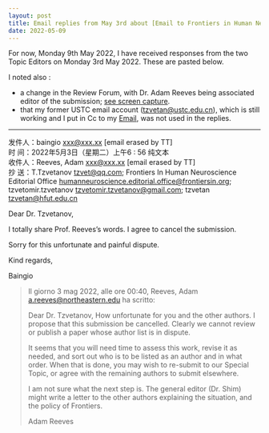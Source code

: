 ```yaml
---
layout: post  
title: Email replies from May 3rd about [Email to Frontiers in Human Neuroscience about a manuscript submission] [en]  
date: 2022-05-09
---
```


For now, Monday 9th May 2022, I have received responses from the two Topic Editors on Monday 3rd May 2022. These are pasted below.

I noted also :  

* a change in the Review Forum, with Dr. Adam Reeves being associated editor of the submission; [see screen capture](/fichiersdivers/capture-20220509-frontlocalglobal-editorialassignment.jpg).  
* that my former USTC email account (tzvetan@ustc.edu.cn), which is still working and I put in Cc to my [Email](https://tzvet.github.io/blog/2022/05/02/email-frontiers-mansucript-en), was not used in the replies.

---

	
发件人：baingio <xxx@xxx.xx>  [email erased by TT]  
时   间：2022年5月3日（星期二）上午6 : 56	纯文本   
收件人：Reeves, Adam <xxx@xxx.xx> [email erased by TT]  
抄   送：T.Tzvetanov <tzvet@qq.com>; Frontiers In Human Neuroscience Editorial Office <humanneuroscience.editorial.office@frontiersin.org>; tzvetomir.tzvetanov <tzvetomir.tzvetanov@gmail.com>; tzvetan <tzvetan@hfut.edu.cn>  

Dear Dr. Tzvetanov,

I totally share Prof. Reeves’s words. I agree to cancel the submission.

Sorry for this unfortunate and painful dispute.

Kind regards,

Baingio




> Il giorno 3 mag 2022, alle ore 00:40, Reeves, Adam <a.reeves@northeastern.edu> ha scritto:
>
> Dear Dr. Tzvetanov,
> How unfortunate for you and the other authors.  I propose that this submission be cancelled.
> Clearly we cannot review or publish a paper whose author list is in dispute.
>
> It seems that you will need time to assess this work, revise it as needed, and sort out who is to be listed as an author and
> in what order.  When that is done, you may wish to re-submit to our Special Topic, or agree with the remaining authors to
> submit elsewhere.  
>
> I am not sure what the next step is. The general editor (Dr. Shim) might write a letter to the other authors
> explaining the situation, and the policy of Frontiers.
>
> Adam Reeves
>
>

